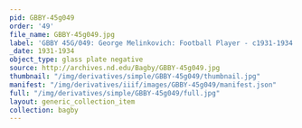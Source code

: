 ```yaml
---
pid: GBBY-45g049
order: '49'
file_name: GBBY-45g049.jpg
label: 'GBBY 45G/049: George Melinkovich: Football Player - c1931-1934'
_date: 1931-1934
object_type: glass plate negative
source: http://archives.nd.edu/Bagby/GBBY-45g049.jpg
thumbnail: "/img/derivatives/simple/GBBY-45g049/thumbnail.jpg"
manifest: "/img/derivatives/iiif/images/GBBY-45g049/manifest.json"
full: "/img/derivatives/simple/GBBY-45g049/full.jpg"
layout: generic_collection_item
collection: bagby
---
```

